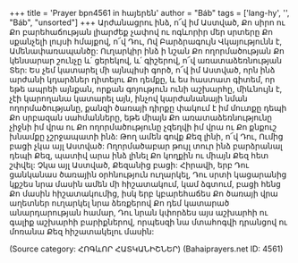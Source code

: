 +++
title = 'Prayer bpn4561 in հայերեն'
author = "Báb"
tags = ['lang-hy', '', "Báb", "unsorted"]
+++
Արժանացրու ինձ, ո՜վ իմ Աստված, Քո սիրո ու Քո բարեհաճության լիարժեք չափով ու ոգևորիր մեր սրտերը Քո սքանչելի լույսի հմայքով, ո՜վ Դու, Ով Բարձրագույն Վկայությունն է, Ամենափառապանծը: Ուղարկիր ինձ ի նշան Քո ողորմածության Քո կենսարար շունչը և՛ ցերեկով, և՛ գիշերով, ո՜վ առատաձեռնության Տեր:
	Ես չեմ կատարել մի այնպիսի գործ, ո՜վ իմ Աստված, որն ինձ արժանի կդարձներ դիտելու Քո դեմքը, և ես հաստատ գիտեմ, որ եթե ապրեի այնքան, որքան գոյություն ունի աշխարհը, միևնույն է, չէի կարողանա կատարել այն, ինչով կարժանանայի նման ողորմածությանը, քանզի ծառայի դիրքը փակում է իմ մուտքը դեպի Քո սրբազան սահմանները, եթե միայն Քո առատաձեռնությունը չիջնի իմ վրա ու Քո ողորմածությունը չզեղվի իմ վրա ու Քո քնքուշ խնամքը չշրջապատի ինձ:
Թող ամեն գովք Քեզ լինի, ո՜վ Դու, Ումից բացի չկա այլ Աստված: Ողորմածաբար թույլ տուր ինձ բարձրանալ դեպի Քեզ, պատիվ արա ինձ լինել Քո կողքին ու միայն Քեզ հետ շփվել: Չկա այլ Աստված, Քեզանից բացի:
	Հիրավի, երբ Դու ցանկանաս ծառային օրհնություն ուղարկել, Դու սրտի կացարանից կքշես նրա մասին ամեն մի հիշատակում, կամ ձգտում, բացի հենց Քո մասին հիշատակումից, իսկ երբ կբարեհաճես Քո ծառայի վրա աղետներ ուղարկել նրա ձեռքերով Քո դեմ կատարած անարդարության համար, Դու նրան կփորձես այս աշխարհի ու գալիք աշխարհի բարիքներով, որպեսզի նա մտահոգվի դրանցով ու մոռանա Քեզ հիշատակելու մասին:

(Source category: ՀՈԳևՈՐ ՀԱՏԿԱՆԻՇՆԵՐ)
(Bahaiprayers.net ID: 4561)
